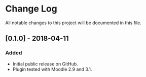 # Change Log
All notable changes to this project will be documented in this file.

## [0.1.0] - 2018-04-11
### Added
- Initial public release on GitHub.
- Plugin tested with Moodle 2.9 and 3.1.
